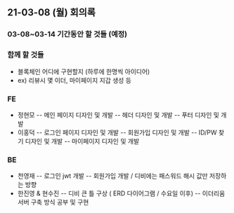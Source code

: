 
## 21-03-08 (월) 회의록

### 03-08~03-14 기간동안 할 것들 (예정)

### 함께 할 것들
 - 블록체인 어디에 구현할지 (하루에 한명씩 아이디어)
 - ex) 리뷰시 몇 이더, 마이페이지 지갑 생성 등

### FE
- 정현모
-- 메인 페이지 디자인 및 개발
-- 헤더 디자인 및 개발
-- 푸터 디자인 및 개발
- 이홍덕 
-- 로그인 페이지 디자인 및 개발
-- 회원가입 디자인 및 개발
-- ID/PW 찾기 디자인 및 개발
-- 마이페이지 디자인 및 개발

### BE
- 천영재
-- 로그인 jwt 개발
-- 회원가입 개발 / 디비에는 패스워드 해시 값만 저장하는 방향
- 한진영 & 현수진
-- 디비 큰 틀 구상 ( ERD 다이어그램 / 수요일 이후) 
-- 이더리움 서버 구축 방식 공부 및 구현
